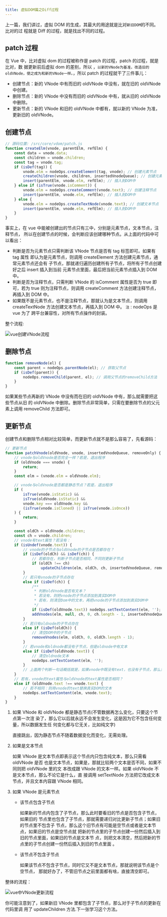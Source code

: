```yaml
---
title: 虚拟DOM篇之Diff过程
---
```


上一篇，我们讲过，虚拟 DOM 的生成，其最大的用途就是比对`新旧DOM`的不同。比对的过
程就是 Diff 的过程，就是找出不同的过程。

## patch 过程

在 Vue 中，比对虚拟 dom 的过程被称作是 patch 的过程，patch 的过程，就是比对，数
据更新前后虚拟 dom 的差别，所以
，`以新的VNode为基准，改造旧的oldVNode，使之成为和新的VNode一样。`，所以 patch
的过程就干了三件事儿：

-   创建节点：新的 VNode 中有而旧的 oldVNode 中没有，就在旧的 oldVNode 中创建。
-   删除节点：新的 VNode 中没有而旧的 oldVNode 中有，就从旧的 oldVNode 中删除。
-   更新节点：新的 VNode 和旧的 oldVNode 中都有，就以新的 VNode 为准，更新旧的
    oldVNode。

## 创建节点

```js
// 源码位置: /src/core/vdom/patch.js
function createElm(vnode, parentElm, refElm) {
	const data = vnode.data;
	const children = vnode.children;
	const tag = vnode.tag;
	if (isDef(tag)) {
		vnode.elm = nodeOps.createElement(tag, vnode); // 创建元素节点
		createChildren(vnode, children, insertedVnodeQueue); // 创建元素节点的子节点
		insert(parentElm, vnode.elm, refElm); // 插入到DOM中
	} else if (isTrue(vnode.isComment)) {
		vnode.elm = nodeOps.createComment(vnode.text); // 创建注释节点
		insert(parentElm, vnode.elm, refElm); // 插入到DOM中
	} else {
		vnode.elm = nodeOps.createTextNode(vnode.text); // 创建文本节点
		insert(parentElm, vnode.elm, refElm); // 插入到DOM中
	}
}
```

事实上，在 vue 中能被创建出的节点只有三中，分别是元素节点，文本节点，注释节点，
所以在创建节点的时候，会判断应该创建哪种节点。从上面的代码中可以看出：

-   判断是否为元素节点只需判断该 VNode 节点是否有 tag 标签即可。如果有 tag 属性
    即认为是元素节点，则调用 createElement 方法创建元素节点，通常元素节点还会有
    子节点，那就递归遍历创建所有子节点，将所有子节点创建好之后 insert 插入到当前
    元素节点里面，最后把当前元素节点插入到 DOM 中。
-   判断是否为注释节点，只需判断 VNode 的 isComment 属性是否为 true 即可，若为
    true 则为注释节点，则调用 createComment 方法创建注释节点，再插入到 DOM 中。
-   如果既不是元素节点，也不是注释节点，那就认为是文本节点，则调用
    createTextNode 方法创建文本节点，再插入到 DOM 中。 `注：`nodeOps 是 vue 为了
    跨平台兼容性，对所有节点操作的封装。

整个流程:

![vue创建VNode流程](http://ibadgers.cn/images/vue_create_ele.png)

## 删除节点

```js
function removeNode(el) {
	const parent = nodeOps.parentNode(el); // 获取父节点
	if (isDef(parent)) {
		nodeOps.removeChild(parent, el); // 调用父节点的removeChild方法
	}
}
```

如果某些节点再新的 VNode 中没有而在旧的 oldVNode 中有，那么就需要把这些节点从旧
的 oldVNode 中删除。删除节点非常简单，只需在要删除节点的父元素上调用 removeChild
方法即可。

## 更新节点

创建节点和删除节点相对比较简单，而更新节点就不是那么容易了，先看源码：

```js
// 更新节点
function patchVnode(oldVnode, vnode, insertedVnodeQueue, removeOnly) {
	// vnode与oldVnode是否完全一样？若是，退出程序
	if (oldVnode === vnode) {
		return;
	}
	const elm = (vnode.elm = oldVnode.elm);

	// vnode与oldVnode是否都是静态节点？若是，退出程序
	if (
		isTrue(vnode.isStatic) &&
		isTrue(oldVnode.isStatic) &&
		vnode.key === oldVnode.key &&
		(isTrue(vnode.isCloned) || isTrue(vnode.isOnce))
	) {
		return;
	}

	const oldCh = oldVnode.children;
	const ch = vnode.children;
	// vnode有text属性？若没有：
	if (isUndef(vnode.text)) {
		// vnode的子节点与oldVnode的子节点是否都存在？
		if (isDef(oldCh) && isDef(ch)) {
			// 若都存在，判断子节点是否相同，不同则更新子节点
			if (oldCh !== ch)
				updateChildren(elm, oldCh, ch, insertedVnodeQueue, removeOnly);
		}
		// 若只有vnode的子节点存在
		else if (isDef(ch)) {
			/**
			 * 判断oldVnode是否有文本？
			 * 若没有，则把vnode的子节点添加到真实DOM中
			 * 若有，则清空Dom中的文本，再把vnode的子节点添加到真实DOM中
			 */
			if (isDef(oldVnode.text)) nodeOps.setTextContent(elm, '');
			addVnodes(elm, null, ch, 0, ch.length - 1, insertedVnodeQueue);
		}
		// 若只有oldnode的子节点存在
		else if (isDef(oldCh)) {
			// 清空DOM中的子节点
			removeVnodes(elm, oldCh, 0, oldCh.length - 1);
		}
		// 若vnode和oldnode都没有子节点，但是oldnode中有文本
		else if (isDef(oldVnode.text)) {
			// 清空oldnode文本
			nodeOps.setTextContent(elm, '');
		}
		// 上面两个判断一句话概括就是，如果vnode中既没有text，也没有子节点，那么对应的oldnode中有什么就清空什么
	}
	// 若有，vnode的text属性与oldVnode的text属性是否相同？
	else if (oldVnode.text !== vnode.text) {
		// 若不相同：则用vnode的text替换真实DOM的文本
		nodeOps.setTextContent(elm, vnode.text);
	}
}
```

1. 如果 VNode 和 oldVNode 都是静态节点(不管数据再怎么变化，只要这个节点第一次渲
   染了，那么它以后就永远不会发生变化，这是因为它不包含任何变量，所以数据发生任
   何变化都与它无关，比如纯文字)

    直接跳出，因为静态节点不随着数据变化而变化，无需处理。

2. 如果是文本节点

    如果 VNode 是文本节点即表示这个节点内只包含纯文本，那么只需看 oldVNode 是否
    也是文本节点，如果是，那就比较两个文本是否不同，如果不同则把 oldVNode 里的文
    本改成跟 VNode 的文本一样。如果 oldVNode 不是文本节点，那么不论它是什么，直
    接调用 setTextNode 方法把它改成文本节点，并且文本内容跟 VNode 相同。

3. 如果 VNode 是元素节点

    - 该节点包含子节点

        如果新的节点内包含了子节点，那么此时要看旧的节点是否包含子节点，如果旧的
        节点里也包含了子节点，那就需要递归对比更新子节点；如果旧的节点里不包含子
        节点，那么这个旧节点有可能是空节点或者是文本节点，如果旧的节点是空节点就
        把新的节点里的子节点创建一份然后插入到旧的节点里面，如果旧的节点是文本节
        点，则把文本清空，然后把新的节点里的子节点创建一份然后插入到旧的节点里面
        。

    - 该节点不包含子节点

        如果该节点不包含子节点，同时它又不是文本节点，那就说明该节点是个空节点，
        那就好办了，不管旧节点之前里面都有啥，直接清空即可。

整体的流程：

![vue中VNode更新流程](http://ibadgers.cn/images/vue_vnode_update.png)

你可能注意到了，如果新旧 VNode 里都包含了子节点，那么对于子节点的更新在代码里调
用了 updateChildren 方法.下一张学习这个方法。

